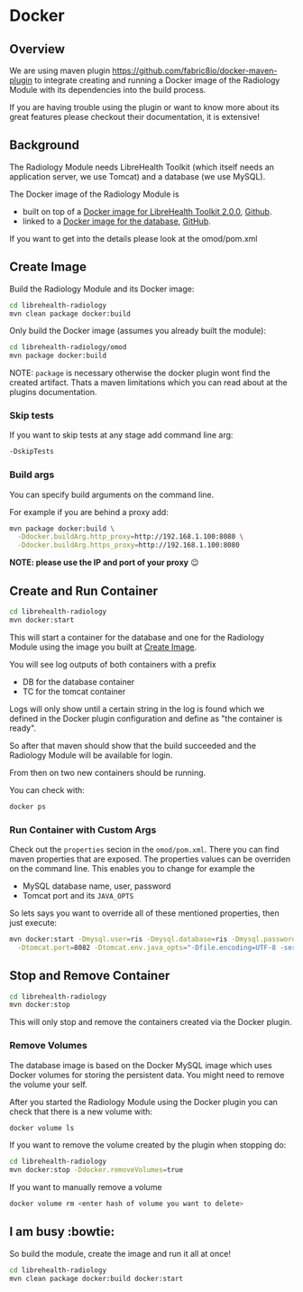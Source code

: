# Docker

## Overview

We are using maven plugin https://github.com/fabric8io/docker-maven-plugin
to integrate creating and running a Docker image of the Radiology Module with
its dependencies into the build process.

If you are having trouble using the plugin or want to know more about its great
features please checkout their documentation, it is extensive!

## Background

The Radiology Module needs LibreHealth Toolkit (which itself needs an application server,
we use Tomcat) and a database (we use MySQL).

The Docker image of the Radiology Module is

* built on top of a [Docker image for LibreHealth Toolkit 2.0.0](https://hub.docker.com/r/achabill/lh-toolkit/), [Github](https://gitlab.com/achabill/librehealth-toolkit-docker).
* linked to a [Docker image for the database](https://hub.docker.com/r/achabill/lh-mysql/), [GitHub](https://gitlab.com/achabill/librehealth-mysql-docker.git).

If you want to get into the details please look at the omod/pom.xml

## Create Image

Build the Radiology Module and its Docker image:

```bash
cd librehealth-radiology
mvn clean package docker:build
```

Only build the Docker image (assumes you already built the module):

```bash
cd librehealth-radiology/omod
mvn package docker:build
```

NOTE: `package` is necessary otherwise the docker plugin wont find the created
artifact. Thats a maven limitations which you can read about at the plugins
documentation.

### Skip tests

If you want to skip tests at any stage add command line arg:

```bash
-DskipTests
```

### Build args

You can specify build arguments on the command line.

For example if you are behind a proxy add:

```bash
mvn package docker:build \
  -Ddocker.buildArg.http_proxy=http://192.168.1.100:8080 \
  -Ddocker.buildArg.https_proxy=http://192.168.1.100:8080
```

**NOTE: please use the IP and port of your proxy** :wink:

## Create and Run Container

```bash
cd librehealth-radiology
mvn docker:start
```

This will start a container for the database and one for the Radiology Module
using the image you built at [Create Image](#create-image).

You will see log outputs of both containers with a prefix

* DB for the database container
* TC for the tomcat container

Logs will only show until a certain string in the log is found which we defined
in the Docker plugin configuration and define as "the container is ready".

So after that maven should show that the build succeeded and the Radiology
Module will be available for login.

From then on two new containers should be running.

You can check with:

```bash
docker ps
```

### Run Container with Custom Args

Check out the `properties` secion in the `omod/pom.xml`. There you can find
maven properties that are exposed. The properties values can be overriden on
the command line. This enables you to change for example the

* MySQL database name, user, password
* Tomcat port and its `JAVA_OPTS`

So lets says you want to override all of these mentioned properties, then just
execute:

```bash
mvn docker:start -Dmysql.user=ris -Dmysql.database=ris -Dmysql.password=ris \
  -Dtomcat.port=8082 -Dtomcat.env.java_opts="-Dfile.encoding=UTF-8 -server -Xms256m -Xmx1024m"
```

## Stop and Remove Container

```bash
cd librehealth-radiology
mvn docker:stop
```

This will only stop and remove the containers created via the Docker plugin.

### Remove Volumes

The database image is based on the Docker MySQL image which uses Docker volumes
for storing the persistent data. You might need to remove the volume your self.

After you started the Radiology Module using the Docker plugin you can check
that there is a new volume with:

```bash
docker volume ls
```

If you want to remove the volume created by the plugin when stopping do:

```bash
cd librehealth-radiology
mvn docker:stop -Ddocker.removeVolumes=true
```

If you want to manually remove a volume

```bash
docker volume rm <enter hash of volume you want to delete>
```

## I am busy :bowtie:

So build the module, create the image and run it all at once!

```bash
cd librehealth-radiology
mvn clean package docker:build docker:start
```

